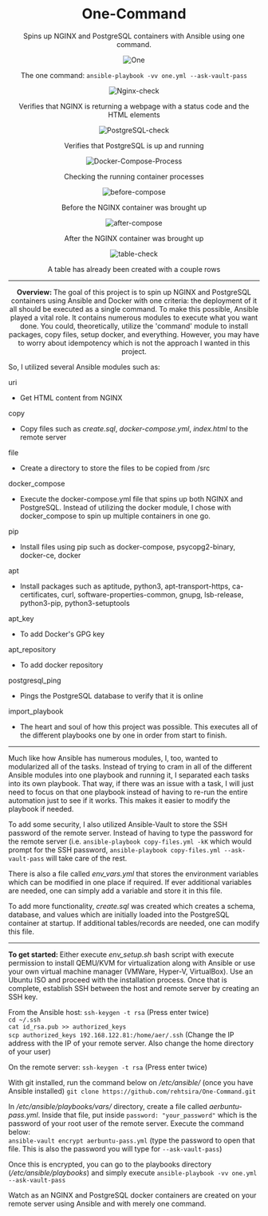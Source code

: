 # <div align="center">One-Command</div>

<div align="center">Spins up NGINX and PostgreSQL containers with Ansible using one command.</div>

<div align="center">
 
![One](https://github.com/rehtsira/One-Command/blob/main/images/one.gif)
 
 The one command: `ansible-playbook -vv one.yml --ask-vault-pass`

![Nginx-check](https://github.com/rehtsira/One-Command/blob/main/images/NGINX-check.png) 
 
Verifies that NGINX is returning a webpage with a status code and the HTML elements
 
![PostgreSQL-check](https://github.com/rehtsira/One-Command/blob/main/images/PostgreSQL%20ping.png)  
 
Verifies that PostgreSQL is up and running
 
![Docker-Compose-Process](https://github.com/rehtsira/One-Command/blob/main/images/Docker-Compose%20Processes.png)
 
Checking the running container processes
 
![before-compose](https://github.com/rehtsira/One-Command/blob/main/images/before-compose.gif)
 
Before the NGINX container was brought up
 
![after-compose](https://github.com/rehtsira/One-Command/blob/main/images/after-compose.gif)
 
After the NGINX container was brought up
 
![table-check](https://github.com/rehtsira/One-Command/blob/main/images/postgres-check.gif)
 
A table has already been created with a couple rows

---

 <b> Overview: </b>
 The goal of this project is to spin up NGINX and PostgreSQL containers using Ansible and Docker with one criteria: the deployment of it all should be executed as a single command. To make this possible, Ansible played a vital role. It contains numerous modules to execute what you want done. You could, theoretically, utilize the 'command' module to install packages, copy files, setup docker, and everything. However, you may have to worry about idempotency which is not the approach I wanted in this project. 
</div>
So, I utilized several Ansible modules such as:

uri
- Get HTML content from NGINX

copy
- Copy files such as *create.sql*, *docker-compose.yml*, *index.html* to the remote server

file
- Create a directory to store the files to be copied from /src

docker_compose
 - Execute the docker-compose.yml file that spins up both NGINX and PostgreSQL. Instead of utilizing the docker module, I chose with docker_compose to spin up multiple containers in one go.
 
pip
- Install files using pip such as docker-compose, psycopg2-binary, docker-ce, docker

apt
- Install packages such as aptitude, python3, apt-transport-https, ca-certificates, curl, software-properties-common, gnupg, lsb-release, python3-pip, python3-setuptools

apt_key
- To add Docker's GPG key

apt_repository
 - To add docker repository
 
postgresql_ping
 - Pings the PostgreSQL database to verify that it is online
 
import_playbook
 - The heart and soul of how this project was possible. This executes all of the different playbooks one by one in order from start to finish. 
---
Much like how Ansible has numerous modules, I, too, wanted to modularized all of the tasks. Instead of trying to cram in all of the different Ansible modules into one playbook and running it, I separated each tasks into its own playbook. That way, if there was an issue with a task, I will just need to focus on that one playbook instead of having to re-run the entire automation just to see if it works. This makes it easier to modify the playbook if needed.

To add some security, I also utilized Ansible-Vault to store the SSH password of the remote server. Instead of having to type the password for the remote server (i.e. `ansible-playbook copy-files.yml -kK` which would prompt for the SSH password, `ansible-playbook copy-files.yml --ask-vault-pass` will take care of the rest. 

There is also a file called *env_vars.yml* that stores the environment variables which can be modified in one place if required. If ever additional variables are needed, one can simply add a variable and store it in this file. 

To add more functionality, *create.sql* was created which creates a schema, database, and values which are initially loaded into the PostgreSQL container at startup. If additional tables/records are needed, one can modify this file. 

---
<b> To get started: </b>
Either execute *env_setup.sh* bash script with execute permission to install QEMU/KVM for virtualization along with Ansible or use your own virtual machine manager (VMWare, Hyper-V, VirtualBox). Use an Ubuntu ISO and proceed with the installation process. Once that is complete, establish SSH between the host and remote server by creating an SSH key.

From the Ansible host:
`ssh-keygen -t rsa` (Press enter twice)
<br>
`cd ~/.ssh`
<br>
`cat id_rsa.pub >> authorized_keys`
<br>
`scp authorized_keys 192.168.122.81:/home/aer/.ssh` (Change the IP address with the IP of your remote server. Also change the home directory of your user)

On the remote server:
`ssh-keygen -t rsa` (Press enter twice)

With git installed, run the command below on */etc/ansible/* (once you have Ansible installed)
`git clone https://github.com/rehtsira/One-Command.git`

In */etc/ansible/playbooks/vars/* directory, create a file called *aerbuntu-pass.yml*. Inside that file, put inside `password: "your_password"` which is the password of your root user of the remote server. Execute the command below: <br>
`ansible-vault encrypt aerbuntu-pass.yml` (type the password to open that file. This is also the password you will type for `--ask-vault-pass`)

Once this is encrypted, you can go to the playbooks directory (*/etc/ansible/playbooks*) and simply execute `ansible-playbook -vv one.yml --ask-vault-pass`

Watch as an NGINX and PostgreSQL docker containers are created on your remote server using Ansible and with merely one command.
 
 
